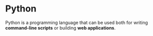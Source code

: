 # Python

Python is a programming language that can be used both for writing **command-line scripts** or building **web applications**.
